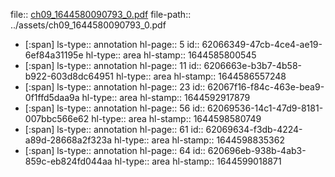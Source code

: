file:: [ch09_1644580090793_0.pdf](../assets/ch09_1644580090793_0.pdf)
file-path:: ../assets/ch09_1644580090793_0.pdf

- [:span]
  ls-type:: annotation
  hl-page:: 5
  id:: 62066349-47cb-4ce4-ae19-6ef84a31195e
  hl-type:: area
  hl-stamp:: 1644585800545
- [:span]
  ls-type:: annotation
  hl-page:: 11
  id:: 6206663e-b3b7-4b58-b922-603d8dc64951
  hl-type:: area
  hl-stamp:: 1644586557248
- [:span]
  ls-type:: annotation
  hl-page:: 23
  id:: 62067f16-f84c-463e-bea9-0f1ffd5daa9a
  hl-type:: area
  hl-stamp:: 1644592917879
- [:span]
  ls-type:: annotation
  hl-page:: 56
  id:: 62069536-14c1-47d9-8181-007bbc566e62
  hl-type:: area
  hl-stamp:: 1644598580749
- [:span]
  ls-type:: annotation
  hl-page:: 61
  id:: 62069634-f3db-4224-a89d-28668a2f323a
  hl-type:: area
  hl-stamp:: 1644598835362
- [:span]
  ls-type:: annotation
  hl-page:: 64
  id:: 620696eb-938b-4ab3-859c-eb824fd044aa
  hl-type:: area
  hl-stamp:: 1644599018871